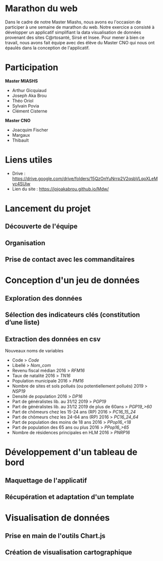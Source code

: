 # Marathon du web

Dans le cadre de notre Master Miashs, nous avons eu l'occasion de participer à une semaine de marathon du web. Notre exercice a consisté à développer un applicatif simplifiant la data visualisation de données provenant des sites C@rtosanté, Sirsé et Insee. Pour mener à bien ce travail, nous avons fait équipe avec des élève du Master CNO qui nous ont épaulés dans la conception de l'applicatif.

# Participation

<b>Master MIASHS</b>

  - Arthur Gicquiaud
  - Joseph Aka Brou
  - Théo Oriol
  - Sylvain Povia
  - Clément Cisterne
  
 <b> Master CNO</b>
  - Joacquim Fischer
  - Margaux
  - Thibault
# Liens utiles
  - Drive : https://drive.google.com/drive/folders/15QzOnYuNrrp2V2qsbVLqoXLeMyc4SUjw
  - Lien du site : https://jojoakabrou.github.io/Mdw/

# Lancement du projet
## Découverte de l'équipe
  
## Organisation

## Prise de contact avec les commanditaires 

# Conception d'un jeu de données

## Exploration des données

## Sélection des indicateurs clés (constitution d’une liste)

## Extraction des données en csv
Nouveaux noms de variables
  - Code > *Code*
  - Libellé > *Nom_com*
  - Revenu fiscal médian 2016 > *RFM16*
  - Taux de natalité 2016 > *TN16*
  - Population municipale 2016 > *PM16*
  - Nombre de sites et sols pollués (ou potentiellement pollués) 2019 > *NSP19*
  - Densité de population 2016 > *DP16*
  - Part de généralistes lib. au 31/12 2019 > *PGP19*
  - Part de généralistes lib. au 31/12 2019 de plus de 60ans > *PGP19_>60*
  - Part de chômeurs chez les 15-24 ans (RP) 2016 > *PC16_15_24*
  - Part de chômeurs chez les 24-64 ans (RP) 2016 > *PC16_24_64*
  - Part de population des moins de 18 ans 2016 > *PPop16_<18*
  - Part de population des 65 ans ou plus 2016 > *PPop16_>65*
  - Nombre de résidences principales en HLM 2016 > *PNRP16*



  
# Développement d'un tableau de bord
## Maquettage de l'applicatif
## Récupération et adaptation d'un template
  
# Visualisation de données 
## Prise en main de l'outils Chart.js
## Création de visualisation cartographique
